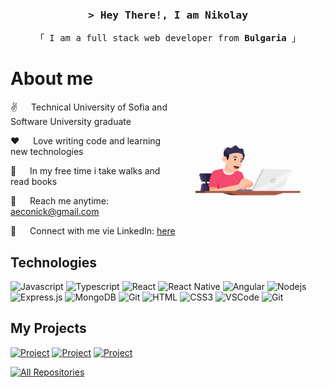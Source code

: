 <h3 align="center">
        <samp>&gt; Hey There!, I am
                <b>Nikolay</b>
        </samp>
</h3>

<p align="center"> 
  <samp>
    「 I am a full stack web developer from <b>Bulgaria</b> 」
  </samp>
</p>

# About me

 <img align="right" width="250" src="assets/pic.gif" alt="Coding gif" />

✌️ &emsp; Technical University of Sofia and Software University graduate

❤️ &emsp; Love writing code and learning new technologies

📖 &emsp; In my free time i take walks and read books

📧 &emsp; Reach me anytime: aeconick@gmail.com

💬 &emsp; Connect with me vie LinkedIn: [here](https://www.linkedin.com/in/nikolay-cherepov-67552b28b/)

## Technologies

![Javascript](https://img.shields.io/badge/Javascript-F0DB4F?style=for-the-badge&labelColor=black&logo=javascript&logoColor=F0DB4F)
![Typescript](https://img.shields.io/badge/Typescript-007acc?style=for-the-badge&labelColor=black&logo=typescript&logoColor=007acc)
![React](https://img.shields.io/badge/-React-61DBFB?style=for-the-badge&labelColor=black&logo=react&logoColor=61DBFB)
![React Native](https://img.shields.io/badge/React_Native-20232A?style=for-the-badge&logo=react&logoColor=61DAFB)
![Angular](https://img.shields.io/badge/Angular-e23237?style=for-the-badge&logo=angular&logoColor=white)
![Nodejs](https://img.shields.io/badge/Nodejs-3C873A?style=for-the-badge&labelColor=black&logo=node.js&logoColor=3C873A)
![Express.js](https://img.shields.io/badge/Express.js-000000?style=for-the-badge&logo=express&logoColor=white)
![MongoDB](https://img.shields.io/badge/MongoDB-4EA94B?style=for-the-badge&logo=mongodb&logoColor=white)
![Git](https://img.shields.io/badge/MySQL-3765af?style=for-the-badge&logo=MySQL&logoColor=white)
![HTML](https://img.shields.io/badge/HTML5-E34F26?style=for-the-badge&logo=html5&logoColor=white)
![CSS3](https://img.shields.io/badge/CSS3-1572B6?style=for-the-badge&logo=css3&logoColor=white)
![VSCode](https://img.shields.io/badge/Visual_Studio_Code-0078d7?style=for-the-badge&logo=visual%20studio&logoColor=white)
![Git](https://img.shields.io/badge/Git-F05032?style=for-the-badge&logo=git&logoColor=white)

## My Projects

[![Project](https://github-readme-stats.vercel.app/api/pin/?username=aeconick&repo=carbon-footprint-tracker&border_color=0078d7&bg_color=151515&title_color=C9D1D9&text_color=8B949E&icon_color=0078d7)](https://github.com/aeconick/carbon-footprint-tracker)
[![Project](https://github-readme-stats.vercel.app/api/pin/?username=aeconick&repo=artist-merch-webstore&border_color=0078d7&bg_color=151515&title_color=C9D1D9&text_color=8B949E&icon_color=0078d7)](https://github.com/aeconick/artist-merch-webstore)
[![Project](https://github-readme-stats.vercel.app/api/pin/?username=aeconick&repo=react-native-carbon-app&border_color=0078d7&bg_color=151515&title_color=C9D1D9&text_color=8B949E&icon_color=0078d7)](https://github.com/aeconick/react-native-carbon-app)

<p align="left">
  <a href="https://github.com/aeconick?tab=repositories" target="_blank"><img alt="All Repositories" title="All Repositories" src="https://img.shields.io/badge/-All%20Repositories-2962FF?style=for-the-badge&logo=koding&logoColor=white"/></a>
</p>

<!-- <p align="center">
  <a href="https://github.com/aeconick">
    <img src="https://github-readme-streak-stats.herokuapp.com/?user=aeconick&theme=dark&border_radius=2&card_width=800" alt="Nikolay's GitHub streak"/>
  </a>
</p>

<p align="center">
  <a href="https://github.com/alsiam">
    <img src="https://github-profile-summary-cards.vercel.app/api/cards/profile-details?username=aeconick&theme=dark" alt="Al Siam's GitHub Contribution"/>
  </a>
</p>

<a>
    <a href="https://github.com/alsiam"><img alt="Al Siam's Github Stats" src="https://denvercoder1-github-readme-stats.vercel.app/api?username=alsiam&show_icons=true&count_private=true&theme=react&border_color=7F3FBF&bg_color=0D1117&title_color=F85D7F&icon_color=F8D866" height="192px" width="49.5%"/></a>
  <a href="https://github.com/alsiam"><img alt="Al Siam's Top Languages" src="https://denvercoder1-github-readme-stats.vercel.app/api/top-langs/?username=alsiam&langs_count=8&layout=compact&theme=react&border_color=7F3FBF&bg_color=0D1117&title_color=F85D7F&icon_color=F8D866" height="192px" width="49.5%"/></a>
  <br/>
</a> -->
